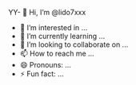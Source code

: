 YY- 👋 Hi, I’m @lido7xxx
- 👀 I’m interested in ...
- 🌱 I’m currently learning ...
- 💞️ I’m looking to collaborate on ...
- 📫 How to reach me ...
- 😄 Pronouns: ...
- ⚡ Fun fact: ...

<!---
lido7xxx/lido7xxx is a ✨ special ✨ repository because its `README.md` (this file) appears on your GitHub profile.
You can click the Preview link to take a look at your changes.
--->

